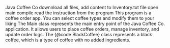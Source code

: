 Java Coffee Co
downnload all files, add content to Inventory.txt file
open main
compile
read the instruction from the program
This program is a coffee order app. You can select coffee types and modify them to your liking
The Main class represents the main entry point of the Java Coffee Co. application. It allows users to place coffee orders, manage inventory, and update order logs.
The {@code BlackCoffee} class represents a black coffee, which is a type of coffee with no added ingredients.
